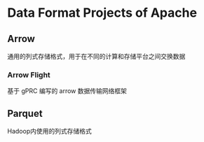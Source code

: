 # Data Format Projects of Apache

## Arrow

通用的列式存储格式，用于在不同的计算和存储平台之间交换数据

### Arrow Flight

基于 gPRC 编写的 arrow 数据传输网络框架

## Parquet

Hadoop内使用的列式存储格式
